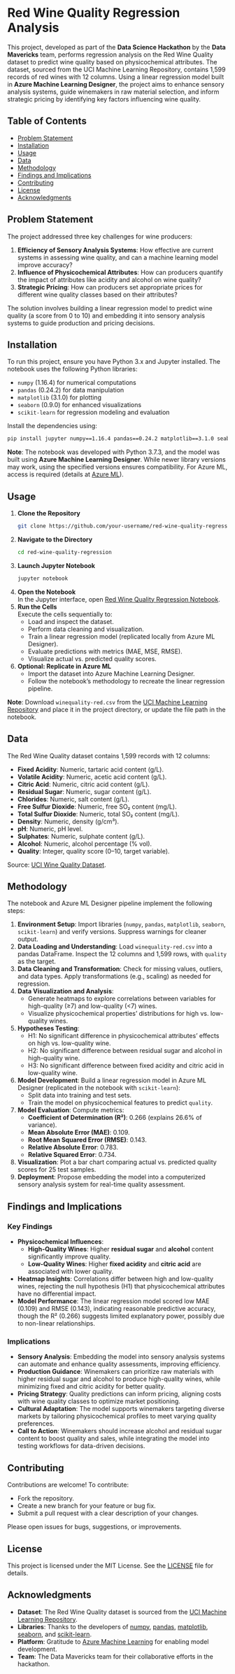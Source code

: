 # Red Wine Quality Regression Analysis

This project, developed as part of the **Data Science Hackathon** by the **Data Mavericks** team, performs regression analysis on the Red Wine Quality dataset to predict wine quality based on physicochemical attributes. The dataset, sourced from the UCI Machine Learning Repository, contains 1,599 records of red wines with 12 columns. Using a linear regression model built in **Azure Machine Learning Designer**, the project aims to enhance sensory analysis systems, guide winemakers in raw material selection, and inform strategic pricing by identifying key factors influencing wine quality.

## Table of Contents
- [Problem Statement](#problem-statement)
- [Installation](#installation)
- [Usage](#usage)
- [Data](#data)
- [Methodology](#methodology)
- [Findings and Implications](#findings-and-implications)
- [Contributing](#contributing)
- [License](#license)
- [Acknowledgments](#acknowledgments)

## Problem Statement
The project addressed three key challenges for wine producers:
1. **Efficiency of Sensory Analysis Systems**: How effective are current systems in assessing wine quality, and can a machine learning model improve accuracy?
2. **Influence of Physicochemical Attributes**: How can producers quantify the impact of attributes like acidity and alcohol on wine quality?
3. **Strategic Pricing**: How can producers set appropriate prices for different wine quality classes based on their attributes?

The solution involves building a linear regression model to predict wine quality (a score from 0 to 10) and embedding it into sensory analysis systems to guide production and pricing decisions.

## Installation
To run this project, ensure you have Python 3.x and Jupyter installed. The notebook uses the following Python libraries:
- `numpy` (1.16.4) for numerical computations
- `pandas` (0.24.2) for data manipulation
- `matplotlib` (3.1.0) for plotting
- `seaborn` (0.9.0) for enhanced visualizations
- `scikit-learn` for regression modeling and evaluation

Install the dependencies using:

```bash
pip install jupyter numpy==1.16.4 pandas==0.24.2 matplotlib==3.1.0 seaborn==0.9.0 scikit-learn
```

**Note**: The notebook was developed with Python 3.7.3, and the model was built using **Azure Machine Learning Designer**. While newer library versions may work, using the specified versions ensures compatibility. For Azure ML, access is required (details at [Azure ML](https://ml.azure.com/)).

## Usage
1. **Clone the Repository**  
   ```bash
   git clone https://github.com/your-username/red-wine-quality-regression.git
   ```
2. **Navigate to the Directory**  
   ```bash
   cd red-wine-quality-regression
   ```
3. **Launch Jupyter Notebook**  
   ```bash
   jupyter notebook
   ```
4. **Open the Notebook**  
   In the Jupyter interface, open [Red Wine Quality Regression Notebook](WineQuality-Regression.ipynb).
5. **Run the Cells**  
   Execute the cells sequentially to:
   - Load and inspect the dataset.
   - Perform data cleaning and visualization.
   - Train a linear regression model (replicated locally from Azure ML Designer).
   - Evaluate predictions with metrics (MAE, MSE, RMSE).
   - Visualize actual vs. predicted quality scores.
6. **Optional: Replicate in Azure ML**  
   - Import the dataset into Azure Machine Learning Designer.
   - Follow the notebook’s methodology to recreate the linear regression pipeline.

**Note**: Download `winequality-red.csv` from the [UCI Machine Learning Repository](https://archive.ics.uci.edu/ml/datasets/Wine+Quality) and place it in the project directory, or update the file path in the notebook.

## Data
The Red Wine Quality dataset contains 1,599 records with 12 columns:
- **Fixed Acidity**: Numeric, tartaric acid content (g/L).
- **Volatile Acidity**: Numeric, acetic acid content (g/L).
- **Citric Acid**: Numeric, citric acid content (g/L).
- **Residual Sugar**: Numeric, sugar content (g/L).
- **Chlorides**: Numeric, salt content (g/L).
- **Free Sulfur Dioxide**: Numeric, free SO₂ content (mg/L).
- **Total Sulfur Dioxide**: Numeric, total SO₂ content (mg/L).
- **Density**: Numeric, density (g/cm³).
- **pH**: Numeric, pH level.
- **Sulphates**: Numeric, sulphate content (g/L).
- **Alcohol**: Numeric, alcohol percentage (% vol).
- **Quality**: Integer, quality score (0–10, target variable).

Source: [UCI Wine Quality Dataset](https://archive.ics.uci.edu/ml/datasets/Wine+Quality).

## Methodology
The notebook and Azure ML Designer pipeline implement the following steps:
1. **Environment Setup**: Import libraries (`numpy`, `pandas`, `matplotlib`, `seaborn`, `scikit-learn`) and verify versions. Suppress warnings for cleaner output.
2. **Data Loading and Understanding**: Load `winequality-red.csv` into a pandas DataFrame. Inspect the 12 columns and 1,599 rows, with `quality` as the target.
3. **Data Cleaning and Transformation**: Check for missing values, outliers, and data types. Apply transformations (e.g., scaling) as needed for regression.
4. **Data Visualization and Analysis**:
   - Generate heatmaps to explore correlations between variables for high-quality (≥7) and low-quality (<7) wines.
   - Visualize physicochemical properties’ distributions for high vs. low-quality wines.
5. **Hypotheses Testing**:
   - H1: No significant difference in physicochemical attributes’ effects on high vs. low-quality wine.
   - H2: No significant difference between residual sugar and alcohol in high-quality wine.
   - H3: No significant difference between fixed acidity and citric acid in low-quality wine.
6. **Model Development**: Build a linear regression model in Azure ML Designer (replicated in the notebook with `scikit-learn`):
   - Split data into training and test sets.
   - Train the model on physicochemical features to predict `quality`.
7. **Model Evaluation**: Compute metrics:
   - **Coefficient of Determination (R²)**: 0.266 (explains 26.6% of variance).
   - **Mean Absolute Error (MAE)**: 0.109.
   - **Root Mean Squared Error (RMSE)**: 0.143.
   - **Relative Absolute Error**: 0.783.
   - **Relative Squared Error**: 0.734.
8. **Visualization**: Plot a bar chart comparing actual vs. predicted quality scores for 25 test samples.
9. **Deployment**: Propose embedding the model into a computerized sensory analysis system for real-time quality assessment.

## Findings and Implications
### Key Findings
- **Physicochemical Influences**:
  - **High-Quality Wines**: Higher **residual sugar** and **alcohol** content significantly improve quality.
  - **Low-Quality Wines**: Higher **fixed acidity** and **citric acid** are associated with lower quality.
- **Heatmap Insights**: Correlations differ between high and low-quality wines, rejecting the null hypothesis (H1) that physicochemical attributes have no differential impact.
- **Model Performance**: The linear regression model scored low MAE (0.109) and RMSE (0.143), indicating reasonable predictive accuracy, though the R² (0.266) suggests limited explanatory power, possibly due to non-linear relationships.

### Implications
- **Sensory Analysis**: Embedding the model into sensory analysis systems can automate and enhance quality assessments, improving efficiency.
- **Production Guidance**: Winemakers can prioritize raw materials with higher residual sugar and alcohol to produce high-quality wines, while minimizing fixed and citric acidity for better quality.
- **Pricing Strategy**: Quality predictions can inform pricing, aligning costs with wine quality classes to optimize market positioning.
- **Cultural Adaptation**: The model supports winemakers targeting diverse markets by tailoring physicochemical profiles to meet varying quality preferences.
- **Call to Action**: Winemakers should increase alcohol and residual sugar content to boost quality and sales, while integrating the model into testing workflows for data-driven decisions.

## Contributing
Contributions are welcome! To contribute:
- Fork the repository.
- Create a new branch for your feature or bug fix.
- Submit a pull request with a clear description of your changes.

Please open issues for bugs, suggestions, or improvements.

## License
This project is licensed under the MIT License. See the [LICENSE](LICENSE) file for details.

## Acknowledgments
- **Dataset**: The Red Wine Quality dataset is sourced from the [UCI Machine Learning Repository](https://archive.ics.uci.edu/ml/datasets/Wine+Quality).
- **Libraries**: Thanks to the developers of [numpy](https://numpy.org/), [pandas](https://pandas.pydata.org/), [matplotlib](https://matplotlib.org/), [seaborn](https://seaborn.pydata.org/), and [scikit-learn](https://scikit-learn.org/).
- **Platform**: Gratitude to [Azure Machine Learning](https://ml.azure.com/) for enabling model development.
- **Team**: The Data Mavericks team for their collaborative efforts in the hackathon.
